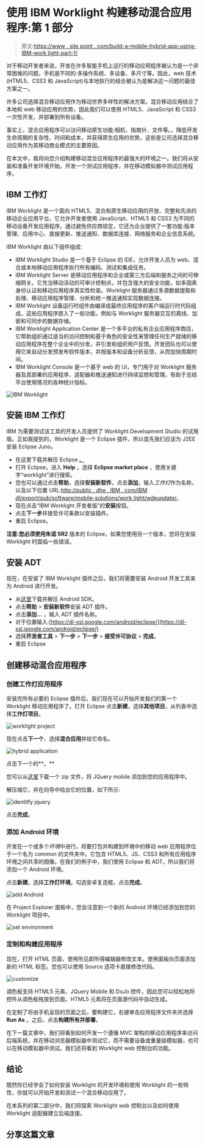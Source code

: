 # 使用 IBM Worklight 构建移动混合应用程序:第 1 部分

> 原文:[https://www . site point . com/build-a-mobile-hybrid-app-using-IBM-work light-part-1/](https://www.sitepoint.com/build-a-mobile-hybrid-app-using-ibm-worklight-part-1/)

对于移动开发者来说，开发在许多智能手机上运行的移动应用程序被认为是一个非常困难的问题。手机是不同的:多操作系统、多设备、多尺寸等。因此，web 技术(HTML5、CSS3 和 JavaScript)与本地执行的结合被认为是解决这一问题的最佳方案之一。

许多公司选择混合移动应用作为移动世界多样性的解决方案。混合移动应用结合了本地和 web 移动应用的优势，因此我们可以使用 HTML5、JavaScript 和 CSS3 一次性开发，并部署到所有设备。

事实上，混合应用程序可以访问移动原生功能:相机、指南针、文件等。，降低开发生命周期的复杂性、时间和成本，并获得原生应用的优势。这些是公司选择混合移动应用作为其移动商业模式的主要原因。

在本文中，我将向您介绍构建移动混合应用程序的最强大的环境之一。我们将从安装和准备开发环境开始，开发一个测试应用程序，并在移动模拟器中测试应用程序。

## IBM 工作灯

IBM Worklight 是一个面向 HTML5、混合和原生移动应用的开放、完整和先进的移动企业应用平台。它允许开发者使用 JavaScript、HTML5 和 CSS3 为不同的移动设备开发应用程序。通过避免供应商锁定，它还为企业提供了一套功能:版本管理、应用中心、直接更新、推送通知、数据库连接、网络服务和企业信息系统。

IBM Worklight 由以下组件组成:

*   IBM Worklight Studio 是一个基于 Eclipse 的 IDE，允许开发人员为 web、混合或本地移动应用程序执行所有编码、测试和集成任务。
*   IBM Worklight Server 是移动应用程序和企业或第三方后端和服务之间的可伸缩网关。它充当移动活动的可审计控制点，并包含强大的安全功能，如多因素身份认证和移动应用程序真实性检查。Worklight 服务器通过多源数据提取和处理、移动应用程序管理、分析和统一推送通知实现数据连接。
*   IBM Worklight 设备运行时组件由编译成最终应用程序的客户端运行时代码组成，这些应用程序嵌入了一些功能，例如与 Worklight 服务器交互的离线、加密和可同步的数据存储。
*   IBM Worklight Application Center 是一个多平台的私有企业应用程序商店，它帮助组织通过适当的访问控制和基于角色的安全性来管理任何生产就绪的移动应用程序在整个企业中的分发，并引发和组织用户反馈。开发团队也可以使用它来自动分发预发布软件版本，并按版本和设备分析反馈，从而加快周期时间。
*   IBM Worklight Console 是一个基于 web 的 UI，专门用于对 Worklight 服务器及其部署的应用程序、适配器和推送通知进行持续监控和管理，有助于总结平台使用情况的各种统计指标。

![IBM Worklight](../Images/dccd7f8daedf44842a869779c93d970c.png)

## 安装 IBM 工作灯

IBM 为需要测试该工具的开发人员提供了 Worklight Development Studio 的试用版。正如我提到的，Worklight 是一个 Eclipse 插件，所以首先我们应该为 J2EE 安装 Eclipse Juno。

*   在这里下载并解压 Eclipse [。](http://www.eclipse.org/downloads/packages/release/juno/sr2)
*   打开 Eclipse，进入 **Help** ，选择 **Eclipse market place** ，使用关键字“worklight”进行搜索。
*   您也可以通过点击**帮助**，选择**安装新软件**，点击**添加**，输入*工作灯*作为名称，以及以下位置 URL:[http://public . dhe . IBM . com/IBM dl/export/pub/software/mobile-solutions/work light/wdeupdate/](http://public.dhe.ibm.com/ibmdl/export/pub/software/mobile-solutions/worklight/wdeupdate/)。
*   现在点击“IBM Worklight 开发者版”的**安装**按钮。
*   点击**下一步**并接受许可条款以安装插件。
*   重启 Eclipse。

**注意:**您必须使用**朱诺 SR2** 版本的 Eclipse，如果您使用另一个版本，您将在安装 Worklight 时面临一些错误。

## 安装 ADT

现在，在安装了 IBM Worklight 插件之后，我们将需要安装 Android 开发工具来为 Android 进行开发。

*   从[这里](http://developer.android.com/sdk/index.html)下载并解压 Android SDK。
*   点击**帮助** > **安装新软件**安装 ADT 插件。
*   点击**添加…** ，输入 ADT 插件名称。
*   对于位置输入:[https://dl-ssl.google.com/android/eclipse/](https://dl-ssl.google.com/android/eclipse/)
*   选择**开发者工具** > **下一步** > **下一步** > **接受许可协议** > **完成**。
*   重启 Eclipse

## 创建移动混合应用程序

### 创建工作灯应用程序

安装完所有必要的 Eclipse 插件后，我们现在可以开始开发我们的第一个 Worklight 移动应用程序了。打开 Eclipse 点击**新建**，选择**其他项目**，从列表中选择**工作灯项目**。

![worklight project](../Images/14349389ad72b60f332ad983ee6183be.png)

现在点击**下一个**，选择**混合应用**并给它命名。

![hybrid application](../Images/b9f12cefab4986154c8f93facb3d2cdd.png)

点击下一个的**。**

您可以从[这里](http://jquerymobile.com/resources/download/jquery.mobile-1.3.2.zip)下载一个 zip 文件，将 JQuery mobile 添加到您的应用程序中。

解压缩它，并在向导中给出它的位置，如下所示:

![identitfy jquery](../Images/e19fb43cf3f736376c6add1d461a365c.png)

点击**完成**。

### 添加 Android 环境

开发在一个或多个*环境*中进行。将要打包并构建到环境中的移动 web 应用程序位于一个名为 *common* 的文件夹中。它包含 HTML5、JS、CSS3 和所有应用程序环境之间共享的图像。在我们的例子中，我们使用 Eclipse 和 ADT，所以我们将添加一个 Android 环境。

点击**新建**，选择**工作灯环境**，勾选安卓复选框，点击**完成**。

![add Android](../Images/3917118770b78fcfb87eb47ab6195dc4.png)

在 Project Explorer 面板中，您会注意到一个新的 Android 环境已经添加到您的 Worklight 项目中。

![set environment](../Images/4ab45d1ae119a7558c3c7d0b0fb7d849.png)

### 定制和构建应用程序

现在，打开 HTML 页面，使用所见即所得编辑器修改文本。使用面板向页面添加新的 HTML 标签。您也可以使用 Source 选项卡直接修改代码。

![customize](../Images/c0b98f28c13ceba4bfe704aa5217c70c.png)

调色板支持 HTML5 元素、JQuery Mobile 和 DoJo 控件，因此您可以轻松地将控件从调色板拖放到页面，HTML5 元素将在页面源代码中自动生成。

在定制了将由手机呈现的页面之后，要构建它，右键单击应用程序文件夹并选择 **Run As** 。之后，点击**构建所有并部署**。

在下一篇文章中，我们将看到如何开发一个遵循 MVC 架构的移动应用程序来访问后端系统，并在移动浏览器模拟器中测试它，而不需要设备或重量级模拟器，也可以在移动模拟器中测试。我们还将看到 Worklight web 控制台的功能。

## 结论

既然你已经学会了如何安装 Worklight 的开发环境和使用 Worklight 的一些特性，你就可以开始开发和测试一个混合移动应用了。

在本系列的第二部分中，我们将探索 Worklight web 控制台以及如何使用 Worklight 适配器建立后端连接。

## 分享这篇文章